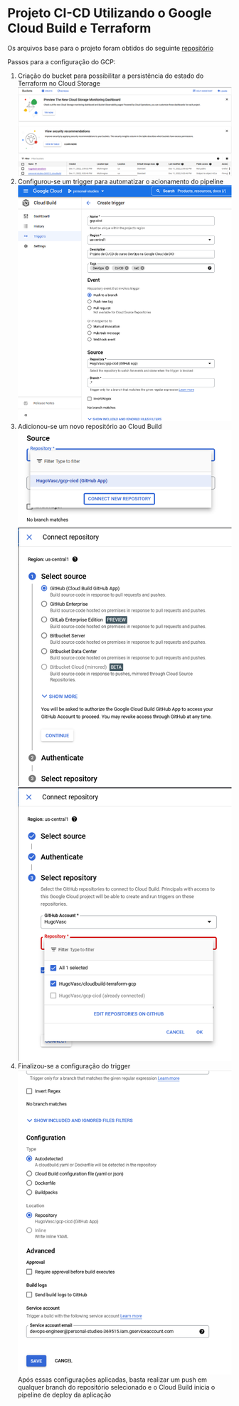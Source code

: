 # Projeto CI-CD Utilizando o Google Cloud Build e Terraform

Os arquivos base para o projeto foram obtidos do seguinte [repositório](https://github.com/digitalinnovationone/terraform-gcp)

Passos para a configuração do GCP:

1. Criação do bucket para possibilitar a persistência do estado do Terraform no Cloud Storage
![Cloud Storage Bucket](./images/bucket.png)
2. Configurou-se um trigger para automatizar o acionamento do pipeline
![Configuração do Trigger parte 1](images/trigger1.png)
3. Adicionou-se um novo repositório ao Cloud Build
![Sincronização do repositório parte 1](images/new-repo1.png)
![Sincronização do repositório parte 2](images/new-repo2.png)
![Sincronização do repositório parte 3](images/new-repo3.png)
4. Finalizou-se a configuração do trigger
![Configuração do Trigger parte 2](images/trigger2.png)
Após essas configurações aplicadas, basta realizar um push em qualquer branch do repositório selecionado e o Cloud Build inicia o pipeline de deploy da aplicação
